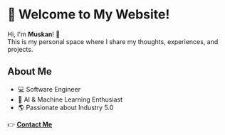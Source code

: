 # 👋 Welcome to My Website!

Hi, I'm **Muskan**! 🚀  
This is my personal space where I share my thoughts, experiences, and projects.

## About Me
- 💻 Software Engineer  
- 🤖 AI & Machine Learning Enthusiast  
- 🌎 Passionate about Industry 5.0  

👉 **[Contact Me](./contact.md)**  
